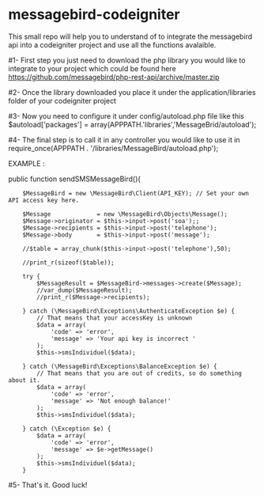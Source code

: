 # messagebird-codeigniter
This small repo will help you to understand of to integrate the messagebird api into a codeigniter project and use all the functions avalaible.

#1- First step you just need to download the php library you would like to integrate to your project 
which could be found here https://github.com/messagebird/php-rest-api/archive/master.zip

#2- Once the library downloaded you place it under the application/libraries folder of your codeigniter project

#3- Now you need to configure it under config/autoload.php file like this 
$autoload['packages'] = array(APPPATH.'libraries','MessageBrid/autoload');

#4- The final step is to call it in any controller you would like to use it in 
require_once(APPPATH . '/libraries/MessageBird/autoload.php');

EXAMPLE :

public function sendSMSMessageBird(){

        $MessageBird = new \MessageBird\Client(API_KEY); // Set your own API access key here.

        $Message             = new \MessageBird\Objects\Message();
        $Message->originator = $this->input->post('soa');;
        $Message->recipients = $this->input->post('telephone');
        $Message->body       = $this->input->post('message');

        //$table = array_chunk($this->input->post('telephone'),50);

        //print_r(sizeof($table));

        try {
            $MessageResult = $MessageBird->messages->create($Message);
            //var_dump($MessageResult);
            //print_r($Message->recipients);

        } catch (\MessageBird\Exceptions\AuthenticateException $e) {
            // That means that your accessKey is unknown
            $data = array(
                'code' => 'error',
                'message' => 'Your api key is incorrect '
            );
            $this->smsIndividuel($data);

        } catch (\MessageBird\Exceptions\BalanceException $e) {
            // That means that you are out of credits, so do something about it.
            $data = array(
                'code' => 'error',
                'message' => 'Not enough balance!'
            );
            $this->smsIndividuel($data);

        } catch (\Exception $e) {
            $data = array(
                'code' => 'error',
                'message' => $e->getMessage()
            );
            $this->smsIndividuel($data);
        }

#5- That's it. Good luck!